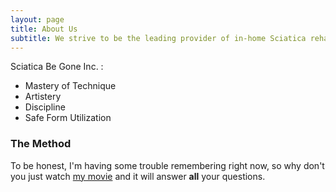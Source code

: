 ```yaml
---
layout: page
title: About Us
subtitle: We strive to be the leading provider of in-home Sciatica rehabilitation, delivering exceptional care that is accessible, convenient, and results-driven.
---
```


Sciatica Be Gone Inc. :

- Mastery of Technique 
- Artistery 
- Discipline 
- Safe Form Utilization 


### The Method 

To be honest, I'm having some trouble remembering right now, so why don't you just watch [my movie](https://en.wikipedia.org/wiki/The_Princess_Bride_%28film%29) and it will answer **all** your questions.
